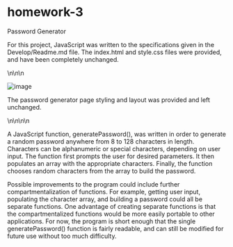# homework-3
Password Generator

For this project, JavaScript was written to the specifications given in the Develop/Readme.md file. The index.html and style.css files were provided, and have been completely unchanged.

\n\n\n

![image](https://user-images.githubusercontent.com/64618290/88606055-86fda980-d030-11ea-8d51-598ede46c47a.png)

The password generator page styling and layout was provided and left unchanged.

\n\n\n\n

A JavaScript function, generatePassword(), was written in order to generate a random password anywhere from 8 to 128 characters in length. Characters can be alphanumeric or special characters, depending on user input. The function first prompts the user for desired parameters. It then populates an array with the appropriate characters. Finally, the function chooses random characters from the array to build the password.

Possible improvements to the program could include further compartmentalization of functions. For example, getting user input, populating the character array, and building a password could all be separate functions. One advantage of creating separate functions is that the compartmentalized functions would be more easily portable to other applications. For now, the program is short enough that the single generatePassword() function is fairly readable, and can still be modified for future use without too much difficulty.

